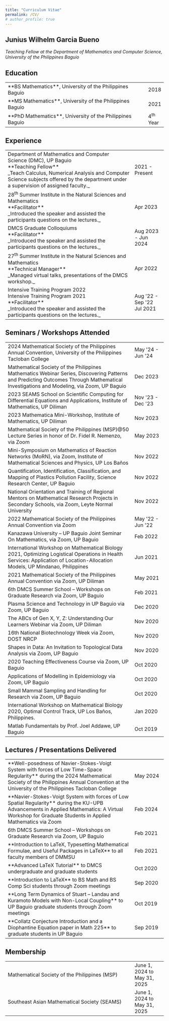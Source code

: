 ```yaml
---
title: "Curriculum Vitae"
permalink: /CV/
# author_profile: true
---
```


## Junius Wilhelm Garcia Bueno
_Teaching Fellow at the Department of Mathematics and Computer Science, University of the Philippines Baguio_ <br>

## Education
<table>
<colgroup>
<col width="100%" />
<!-- <col width="10%" /> -->
</colgroup>
<tbody>
<tr>
<td markdown="span">**BS Mathematics**, University of the Philippines Baguio
</td>
<td markdown="span">2018</td>
</tr>
<tr>
<td markdown="span">**MS Mathematics**, University of the Philippines Baguio
</td>
<td markdown="span">2021</td>
</tr>
<tr>
<td markdown="span">**PhD Mathematics**, University of the Philippines Baguio
</td>
<td markdown="span">4<sup>th</sup> Year</td>
</tr>
</tbody>
</table>

## Experience
<table>
<colgroup>
<col width="80%" />
<col width="20%" />
</colgroup>
<tbody>
<tr>
<td markdown="span">Department of Mathematics and Computer Science (DMC), UP Baguio<br>
**Teaching Fellow**<br>
_Teach Calculus, Numerical Analysis and Computer Science subjects offered by the department 
under a supervision of assigned faculty._
</td>
<td markdown="span">2021 - Present</td>
</tr>
<tr>
<td markdown="span">28<sup>th</sup> Summer Institute in the Natural Sciences and Mathematics<br>
**Facilitator**<br>
_Introduced the speaker and assisted the participants questions on the lectures._
</td>
<td markdown="span">Apr 2023</td>
</tr>
<tr>
<td markdown="span">DMCS Graduate Colloquiums<br>
**Facilitator**<br>
_Introduced the speaker and assisted the participants questions on the lectures._
</td>
<td markdown="span">Aug 2023 - Jun 2024</td>
</tr>
<tr>
<td markdown="span">27<sup>th</sup> Summer Institute in the Natural Sciences and Mathematics<br>
**Technical Manager**<br>
_Managed virtual talks, presentations of the DMCS workshop._
</td>
<td markdown="span">Apr 2022</td>
</tr>
<tr>
<td markdown="span">Intensive Training Program 2022<br>
Intensive Training Program 2021<br>
**Facilitator**<br>
_Introduced the speaker and assisted the participants questions on the lectures._
</td>
<td markdown="span">Aug '22 - Sep '22<br> Jul 2021 </td>
</tr>
</tbody>
</table>


## Seminars / Workshops Attended
<table>
<colgroup>
<col width="80%" />
<col width="20%" />
</colgroup>
<tbody>
<tr>
<td markdown="span"> 2024 Mathematical Society of the Philippines Annual Convention, University of the Philippines Tacloban College
</td>
<td markdown="span">May '24 - Jun '24</td>
</tr>
<tr>
<td markdown="span"> Mathematical Society of the Philippines Mathematics Webinar Series, Discovering Patterns and Predicting Outcomes Through Mathematical Investigations and Modeling, via Zoom, UP Baguio
</td>
<td markdown="span">Dec 2023</td>
</tr>
<tr>
<td markdown="span">2023 SEAMS School on Scientific Computing for Differential Equations and Applications, Institute of Mathematics, UP Diliman
</td>
<td markdown="span">Nov '23 - Dec '23</td>
</tr>
<tr>
<td markdown="span">2023 Mathematica Mini-Workshop, Institute of Mathematics, UP Diliman
</td>
<td markdown="span">Nov 2023</td>
</tr>
<tr>
<td markdown="span">Mathematical Society of the Philippines (MSP)@50 Lecture Series in honor of Dr. Fidel R. Nemenzo, via Zoom
</td>
<td markdown="span">May 2023</td>
</tr>
<tr>
<td markdown="span">Mini-Symposium on Mathematics of Reaction Networks (MoRN), via Zoom, Institute of 
Mathematical Sciences and Physics, UP Los Baños
</td>
<td markdown="span">Nov 2022</td>
</tr>
<tr>
<td markdown="span">Quantification, Identification, Classification, and Mapping of Plastics Pollution Facility, Science Research Center, UP Baguio
</td>
<td markdown="span">Nov 2022</td>
</tr>
<tr>
<td markdown="span">National Orientation and Training of Regional Mentors on Mathematical Research Projects in Secondary Schools, via Zoom, Leyte Normal University
</td>
<td markdown="span">Nov 2022</td>
</tr>
<tr>
<td markdown="span">2022 Mathematical Society of the Philippines Annual Convention via Zoom 
</td>
<td markdown="span">May '22 - Jun '22</td>
</tr>
<tr>
<td markdown="span">Kanazawa University – UP Baguio Joint Seminar On Mathematics, via Zoom, UP Baguio
</td>
<td markdown="span">Feb 2022</td>
</tr>
<tr>
<td markdown="span">International Workshop on Mathematical Biology 2021, Optimizing Logistical Operations in Health
Services: Application of Location-Allocation Models, UP Mindanao, Philippines 
</td>
<td markdown="span">Jun 2021</td>
</tr>
<tr>
<td markdown="span">2021 Mathematical Society of the Philippines Annual Convention via Zoom, UP Diliman 
</td>
<td markdown="span">May 2021</td>
</tr>
<tr>
<td markdown="span">6th DMCS Summer School – Workshops on Graduate Research via Zoom, UP Baguio
</td>
<td markdown="span">Feb 2021</td>
</tr>
<tr>
<td markdown="span">Plasma Science and Technology in UP Baguio via Zoom, UP Baguio 
</td>
<td markdown="span">Dec 2020</td>
</tr>
<tr>
<td markdown="span">The ABCs of Gen X, Y, Z: Understanding Our Learners Webinar via Zoom, UP Diliman
</td>
<td markdown="span">Nov 2020</td>
</tr>
<tr>
<td markdown="span">16th National Biotechnology Week via Zoom, DOST NRCP
</td>
<td markdown="span">Nov 2020</td>
</tr>
<tr>
<td markdown="span">Shapes in Data: An Invitation to Topological Data Analysis via Zoom, UP Baguio
</td>
<td markdown="span">Nov 2020</td>
</tr>
<tr>
<td markdown="span">2020 Teaching Effectiveness Course via Zoom, UP Baguio
</td>
<td markdown="span">Oct 2020</td>
</tr>
<tr>
<td markdown="span">Applications of Modelling in Epidemiology via Zoom, UP Baguio
</td>
<td markdown="span">Oct 2020</td>
</tr>
<tr>
<td markdown="span">Small Mammal Sampling and Handling for Research via Zoom, UP Baguio
</td>
<td markdown="span">Oct 2020</td>
</tr>
<tr>
<td markdown="span">International Workshop on Mathematical Biology 2020, Optimal Control Track, UP Los Baños, Philippines.
</td>
<td markdown="span">Jan 2020</td>
</tr>
<tr>
<td markdown="span">Matlab Fundamentals by Prof. Joel Addawe, UP Baguio
</td>
<td markdown="span">Oct 2019</td>
</tr>
</tbody>
</table>

## Lectures / Presentations Delivered
<table>
<colgroup>
<col width="80%" />
<col width="20%" />
</colgroup>
<tbody>
<tr>
<td markdown="span">**Well-posedness of Navier-Stokes-Voigt System with forces of  Low Time-Space Regularity** during the 2024 Mathematical Society of the Philippines Annual Convention at the University of the Philippines Tacloban College
</td>
<td markdown="span">May 2024</td>
</tr>
<tr>
<td markdown="span">**Navier-Stokes-Voigt System with forces of Low Spatial Regularity** during the KU-UPB  Advancements in Applied Mathematics: A Virtual Workshop for Graduate Students in Applied Mathematics via Zoom
</td>
<td markdown="span">Feb 2024</td>
</tr>
<tr>
<td markdown="span">6th DMCS Summer School – Workshops on Graduate Research via Zoom, UP Baguio
</td>
<td markdown="span">Feb 2021</td>
</tr>
<tr>
<td markdown="span">**Introduction to LaTeX, Typesetting Mathematical Formulae, and Useful Packages in LaTeX** to all faculty members of DMMSU 
</td>
<td markdown="span">Feb 2021</td>
</tr>
<tr>
<td markdown="span">**Advanced LaTeX Tutorial** to DMCS undergraduate and graduate students
</td>
<td markdown="span">Oct 2020</td>
</tr>
<tr>
<td markdown="span">**Introduction to LaTeX** to BS Math and BS Comp Sci students through Zoom meetings
</td>
<td markdown="span">Sep 2020</td>
</tr>
<tr>
<td markdown="span">**Long Term Dynamics of Stuart – Landau and Kuramoto Models with Non-Local Coupling** to UP
Baguio graduate students through Zoom meetings
</td>
<td markdown="span">Oct 2019</td>
</tr>
<tr>
<td markdown="span">**Collatz Conjecture Introduction and a Diophantine Equation paper in Math 225** to graduate
students in UP Baguio
</td>
<td markdown="span">Sep 2019</td>
</tr>
</tbody>
</table>

## Membership
<table>
<colgroup>
<col width="80%" />
<col width="20%" />
</colgroup>
<tbody>
<tr>
<td markdown="span"> Mathematical Society of the Philippines (MSP)
</td>
<td markdown="span">June 1, 2024 to May 31, 2025</td>
</tr>
<tr>
<td markdown="span"> Southeast Asian Mathematical Society (SEAMS)
</td>
<td markdown="span">June 1, 2024 to May 31, 2025</td>
</tr>
</tbody>
</table>